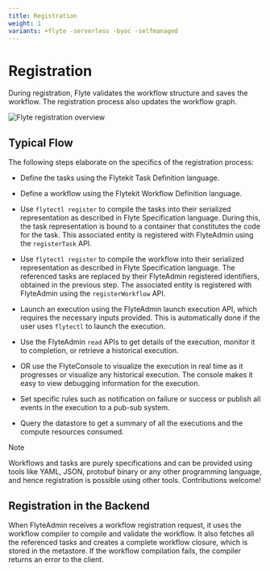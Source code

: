 ```yaml
---
title: Registration
weight: 1
variants: +flyte -serverless -byoc -selfmanaged
---
```


# Registration

During registration, Flyte validates the workflow structure and saves the workflow. The registration process also updates the workflow graph.

![Flyte registration overview](/_static/images/architecture/registration/flyte-registration-overview.svg)

## Typical Flow

The following steps elaborate on the specifics of the registration process:

* Define the tasks using the Flytekit Task Definition language.

* Define a workflow using the Flytekit Workflow Definition language.

* Use `flytectl register` to compile the tasks into their serialized representation as described in Flyte Specification language.
  During this, the task representation is bound to a container that constitutes the code for the task.
  This associated entity is registered with FlyteAdmin using the `registerTask` API.

* Use `flytectl register` to compile the workflow into their serialized representation as described in Flyte Specification language.
  The referenced tasks are replaced by their FlyteAdmin registered identifiers, obtained in the previous step.
  The associated entity is registered with FlyteAdmin using the `registerWorkflow` API.

* Launch an execution using the FlyteAdmin launch execution API, which requires the necessary inputs provided.
  This is automatically done if the user uses `flytectl` to launch the execution.

* Use the FlyteAdmin `read` APIs to get details of the execution, monitor it to completion, or retrieve a historical execution.

* OR use the FlyteConsole to visualize the execution in real time as it progresses or visualize any historical execution.
  The console makes it easy to view debugging information for the execution.

* Set specific rules such as notification on failure or success or publish all events in the execution to a pub-sub system.

* Query the datastore to get a summary of all the executions and the compute resources consumed.

> [!NOTE]
>
> Workflows and tasks are purely specifications and can be provided using tools like YAML, JSON,
> protobuf binary or any other programming language, and hence registration is possible using other tools.
> Contributions welcome!

## Registration in the Backend

When FlyteAdmin receives a workflow registration request, it uses the workflow compiler to compile and validate the workflow.
It also fetches all the referenced tasks and creates a complete workflow closure, which is stored in the metastore.
If the workflow compilation fails, the compiler returns an error to the client.